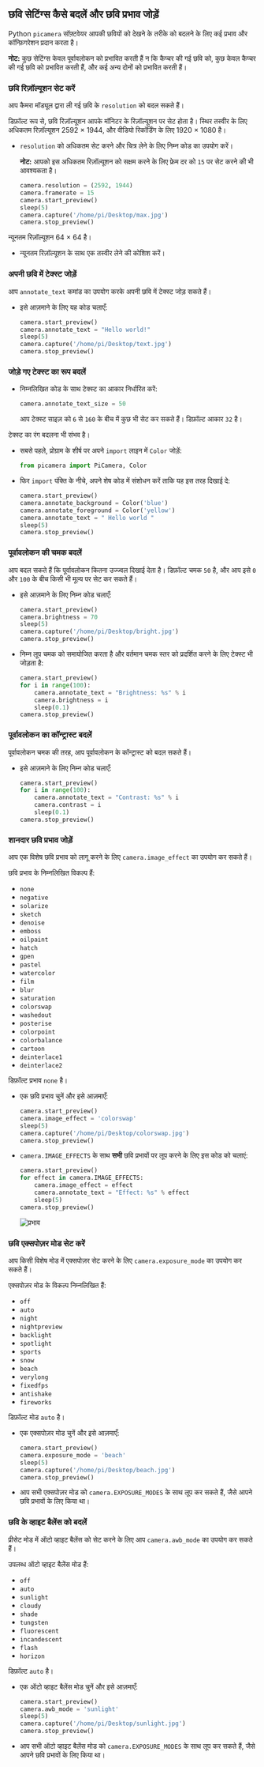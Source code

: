 ## छवि सेटिंग्स कैसे बदलें और छवि प्रभाव जोड़ें

Python `picamera` सॉफ़्टवेयर आपकी छवियों को देखने के तरीके को बदलने के लिए कई प्रभाव और कॉन्फ़िगरेशन प्रदान करता है।

**नोट:** कुछ सेटिंग्स केवल पूर्वावलोकन को प्रभावित करती हैं न कि कैप्चर की गई छवि को, कुछ केवल कैप्चर की गई छवि को प्रभावित करती हैं, और कई अन्य दोनों को प्रभावित करती हैं।

### छवि रिज़ॉल्यूशन सेट करें

आप कैमरा मॉड्यूल द्वारा ली गई छवि के `resolution` को बदल सकते हैं।

डिफ़ॉल्ट रूप से, छवि रिज़ॉल्यूशन आपके मॉनिटर के रिज़ॉल्यूशन पर सेट होता है। स्थिर तस्वीर के लिए अधिकतम रिज़ॉल्यूशन 2592 × 1944, और वीडियो रिकॉर्डिंग के लिए 1920 × 1080 है।

- `resolution` को अधिकतम सेट करने और चित्र लेने के लिए निम्न कोड का उपयोग करें।

    **नोट:** आपको इस अधिकतम रिज़ॉल्यूशन को सक्षम करने के लिए फ्रेम दर को `15` पर सेट करने की भी आवश्यकता है।

    ```python
    camera.resolution = (2592, 1944)
    camera.framerate = 15
    camera.start_preview()
    sleep(5)
    camera.capture('/home/pi/Desktop/max.jpg')
    camera.stop_preview()
    ```

न्यूनतम रिज़ॉल्यूशन 64 × 64 है।

- न्यूनतम रिज़ॉल्यूशन के साथ एक तस्वीर लेने की कोशिश करें।

### अपनी छवि में टेक्स्ट जोड़ें

आप `annotate_text` कमांड का उपयोग करके अपनी छवि में टेक्स्ट जोड़ सकते हैं।

- इसे आज़माने के लिए यह कोड चलाएँ:

    ```python
    camera.start_preview()
    camera.annotate_text = "Hello world!"
    sleep(5)
    camera.capture('/home/pi/Desktop/text.jpg')
    camera.stop_preview()
    ```

### जोड़े गए टेक्स्ट का रूप बदलें

- निम्नलिखित कोड के साथ टेक्स्ट का आकार निर्धारित करें:

    ```python
    camera.annotate_text_size = 50
    ```

    आप टेक्स्ट साइज़ को `6` से `160` के बीच में कुछ भी सेट कर सकते हैं। डिफ़ॉल्ट आकार `32` है।

टेक्स्ट का रंग बदलना भी संभव है।

- सबसे पहले, प्रोग्राम के शीर्ष पर अपने `import` लाइन में `Color` जोड़ें:

    ```python
    from picamera import PiCamera, Color
    ```

- फिर `import` पंक्ति के नीचे, अपने शेष कोड में संशोधन करें ताकि यह इस तरह दिखाई दे:

    ```python
    camera.start_preview()
    camera.annotate_background = Color('blue')
    camera.annotate_foreground = Color('yellow')
    camera.annotate_text = " Hello world "
    sleep(5)
    camera.stop_preview()
    ```

### पूर्वावलोकन की चमक बदलें

आप बदल सकते हैं कि पूर्वावलोकन कितना उज्ज्वल दिखाई देता है। डिफ़ॉल्ट चमक `50` है, और आप इसे `0` और `100` के बीच किसी भी मूल्य पर सेट कर सकते हैं।

* इसे आज़माने के लिए निम्न कोड चलाएँ:

    ```python
    camera.start_preview()
    camera.brightness = 70
    sleep(5)
    camera.capture('/home/pi/Desktop/bright.jpg')
    camera.stop_preview()
    ```

- निम्न लूप चमक को समायोजित करता है और वर्तमान चमक स्तर को प्रदर्शित करने के लिए टेक्स्ट भी जोड़ता है:

    ```python
    camera.start_preview()
    for i in range(100):
        camera.annotate_text = "Brightness: %s" % i
        camera.brightness = i
        sleep(0.1)
    camera.stop_preview()
    ```

### पूर्वावलोकन का कॉन्ट्रास्ट बदलें

पूर्वावलोकन चमक की तरह, आप पूर्वावलोकन के कॉन्ट्रास्ट को बदल सकते हैं।

- इसे आज़माने के लिए निम्न कोड चलाएँ:

    ```python
    camera.start_preview()
    for i in range(100):
        camera.annotate_text = "Contrast: %s" % i
        camera.contrast = i
        sleep(0.1)
    camera.stop_preview()
    ```

### शानदार छवि प्रभाव जोड़ें

आप एक विशेष छवि प्रभाव को लागू करने के लिए `camera.image_effect` का उपयोग कर सकते हैं।

छवि प्रभाव के निम्नलिखित विकल्प हैं:

* `none`
* `negative`
* `solarize`
* `sketch`
* `denoise`
* `emboss`
* `oilpaint`
* `hatch`
* `gpen`
* `pastel`
* `watercolor`
* `film`
* `blur`
* `saturation`
* `colorswap`
* `washedout`
* `posterise`
* `colorpoint`
* `colorbalance`
* `cartoon`
* `deinterlace1`
* `deinterlace2`

डिफ़ॉल्ट प्रभाव `none` है।

* एक छवि प्रभाव चुनें और इसे आज़माएँ:

    ```python
    camera.start_preview()
    camera.image_effect = 'colorswap'
    sleep(5)
    camera.capture('/home/pi/Desktop/colorswap.jpg')
    camera.stop_preview()
    ```

* `camera.IMAGE_EFFECTS` के साथ **सभी** छवि प्रभावों पर लूप करने के लिए इस कोड को चलाएं:

    ```python
    camera.start_preview()
    for effect in camera.IMAGE_EFFECTS:
        camera.image_effect = effect
        camera.annotate_text = "Effect: %s" % effect
        sleep(5)
    camera.stop_preview()
    ```

    ![प्रभाव](images/effects.jpg)

### छवि एक्सपोज़र मोड सेट करें

आप किसी विशेष मोड में एक्सपोज़र सेट करने के लिए `camera.exposure_mode` का उपयोग कर सकते हैं।

एक्सपोज़र मोड के विकल्प निम्नलिखित हैं:
* `off`
* `auto`
* `night`
* `nightpreview`
* `backlight`
* `spotlight`
* `sports`
* `snow`
* `beach`
* `verylong`
* `fixedfps`
* `antishake`
* `fireworks`

डिफ़ॉल्ट मोड `auto` है।

* एक एक्सपोज़र मोड चुनें और इसे आज़माएँ:

    ```python
    camera.start_preview()
    camera.exposure_mode = 'beach'
    sleep(5)
    camera.capture('/home/pi/Desktop/beach.jpg')
    camera.stop_preview()
    ```

* आप सभी एक्सपोज़र मोड को `camera.EXPOSURE_MODES` के साथ लूप कर सकते हैं, जैसे आपने छवि प्रभावों के लिए किया था।

### छवि के व्हाइट बैलेंस को बदलें

प्रीसेट मोड में ऑटो व्हाइट बैलेंस को सेट करने के लिए आप `camera.awb_mode` का उपयोग कर सकते हैं।

उपलब्ध ऑटो व्हाइट बैलेंस मोड हैं:
* `off`
* `auto`
* `sunlight`
* `cloudy`
* `shade`
* `tungsten`
* `fluorescent`
* `incandescent`
* `flash`
* `horizon`

डिफ़ॉल्ट `auto` है।

* एक ऑटो व्हाइट बैलेंस मोड चुनें और इसे आज़माएँ:

    ```python
    camera.start_preview()
    camera.awb_mode = 'sunlight'
    sleep(5)
    camera.capture('/home/pi/Desktop/sunlight.jpg')
    camera.stop_preview()
    ```

* आप सभी ऑटो व्हाइट बैलेंस मोड को `camera.EXPOSURE_MODES` के साथ लूप कर सकते हैं, जैसे आपने छवि प्रभावों के लिए किया था।